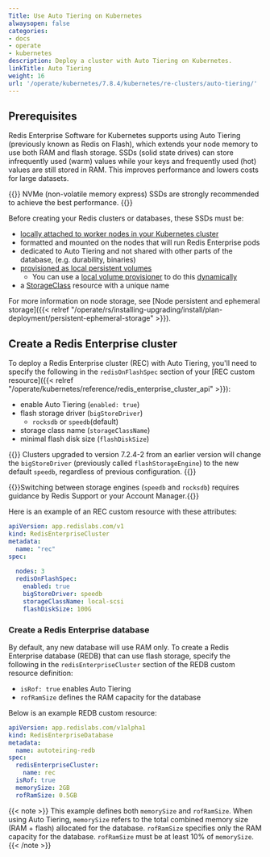 ```yaml
---
Title: Use Auto Tiering on Kubernetes
alwaysopen: false
categories:
- docs
- operate
- kubernetes
description: Deploy a cluster with Auto Tiering on Kubernetes.
linkTitle: Auto Tiering
weight: 16
url: '/operate/kubernetes/7.8.4/kubernetes/re-clusters/auto-tiering/'
---
```


## Prerequisites

Redis Enterprise Software for Kubernetes supports using Auto Tiering (previously known as Redis on Flash), which extends your node memory to use both RAM and flash storage. SSDs (solid state drives) can store infrequently used (warm) values while your keys and frequently used (hot) values are still stored in RAM. This improves performance and lowers costs for large datasets.

{{<note>}}
NVMe (non-volatile memory express) SSDs are strongly recommended to achieve the best performance.
{{</note>}}

Before creating your Redis clusters or databases, these SSDs must be:

- [locally attached to worker nodes in your Kubernetes cluster](https://kubernetes.io/docs/concepts/storage/volumes/#local)
- formatted and mounted on the nodes that will run Redis Enterprise pods
- dedicated to Auto Tiering and not shared with other parts of the database, (e.g. durability, binaries)
- [provisioned as local persistent volumes](https://kubernetes.io/docs/concepts/storage/volumes/#local)
  - You can use a [local volume provisioner](https://github.com/kubernetes-sigs/sig-storage-local-static-provisioner/blob/master/README.md) to do this [dynamically](https://kubernetes.io/docs/concepts/storage/persistent-volumes/#dynamic)
- a [StorageClass](https://kubernetes.io/docs/concepts/storage/storage-classes/#local) resource with a unique name

For more information on node storage, see [Node persistent and ephemeral storage]({{< relref "/operate/rs/installing-upgrading/install/plan-deployment/persistent-ephemeral-storage" >}}).

## Create a Redis Enterprise cluster

To deploy a Redis Enterprise cluster (REC) with Auto Tiering, you'll need to specify the following in the `redisOnFlashSpec` section of your [REC custom resource]({{< relref "/operate/kubernetes/reference/redis_enterprise_cluster_api" >}}):

- enable Auto Tiering (`enabled: true`)
- flash storage driver (`bigStoreDriver`)
  - `rocksdb` or `speedb`(default)
- storage class name (`storageClassName`)
- minimal flash disk size (`flashDiskSize`)

{{<note>}} Clusters upgraded to version 7.2.4-2 from an earlier version will change the `bigStoreDriver` (previously called `flashStorageEngine`) to the new default `speedb`, regardless of previous configuration. {{</note>}}

{{<warning>}}Switching between storage engines (`speedb` and `rocksdb`) requires guidance by Redis Support or your Account Manager.{{</warning>}}

Here is an example of an REC custom resource with these attributes:

```YAML
apiVersion: app.redislabs.com/v1
kind: RedisEnterpriseCluster
metadata:
  name: "rec"
spec:
  
  nodes: 3
  redisOnFlashSpec:
    enabled: true
    bigStoreDriver: speedb
    storageClassName: local-scsi
    flashDiskSize: 100G
```

### Create a Redis Enterprise database

By default, any new database will use RAM only. To create a Redis Enterprise database (REDB) that can use flash storage, specify the following in the `redisEnterpriseCluster` section of the REDB custom resource definition:

- `isRof: true` enables Auto Tiering
- `rofRamSize` defines the RAM capacity for the database

Below is an example REDB custom resource:

```YAML
apiVersion: app.redislabs.com/v1alpha1
kind: RedisEnterpriseDatabase
metadata:
  name: autoteiring-redb
spec:
  redisEnterpriseCluster:
    name: rec
  isRof: true
  memorySize: 2GB
  rofRamSize: 0.5GB
```

{{< note >}}
This example defines both `memorySize` and `rofRamSize`. When using Auto Tiering, `memorySize` refers to the total combined memory size (RAM + flash) allocated for the database. `rofRamSize` specifies only the RAM capacity for the database. `rofRamSize` must be at least 10% of `memorySize`.
{{< /note >}}
